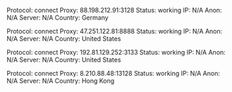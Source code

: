 Protocol: connect
Proxy: 88.198.212.91:3128
Status: working
IP: N/A
Anon: N/A
Server: N/A
Country: Germany

Protocol: connect
Proxy: 47.251.122.81:8888
Status: working
IP: N/A
Anon: N/A
Server: N/A
Country: United States

Protocol: connect
Proxy: 192.81.129.252:3133
Status: working
IP: N/A
Anon: N/A
Server: N/A
Country: United States

Protocol: connect
Proxy: 8.210.88.48:13128
Status: working
IP: N/A
Anon: N/A
Server: N/A
Country: Hong Kong

